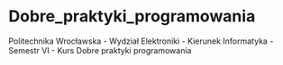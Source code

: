 # Dobre_praktyki_programowania
Politechnika Wrocławska - Wydział Elektroniki - Kierunek Informatyka - Semestr VI - Kurs Dobre praktyki programowania
